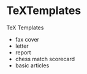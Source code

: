 # TeXTemplates
TeX Templates
+ fax cover
+ letter
+ report
+ chess match scorecard
+ basic articles
